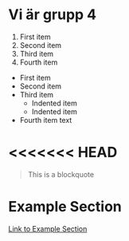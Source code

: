 # Vi är grupp 4

1. First item
2. Second item
3. Third item
4. Fourth item

- First item
- Second item
- Third item
    - Indented item
    - Indented item
- Fourth item
text





<<<<<<< HEAD
=======
> This is a blockquote
# Example Section
[Link to Example Section](#example-section)

